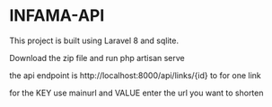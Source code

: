 # INFAMA-API

This project is built using Laravel 8 and sqlite.

Download the zip file and run php artisan serve 

the api endpoint is
http://localhost:8000/api/links/{id} to for one link
 
 
 for the KEY use mainurl and VALUE enter the url you want to shorten


